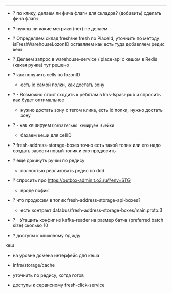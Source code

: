 
---
- ? по клику, делаем ли фича флаги для складов? (добавить)
		сделать фича флаги
- ? нужны ли какие метрики (нет)
не делаем
- ? Определяем склад fresh/не fresh по PlaceId, уточнить по методу isFreshWarehouseLozonID
	оставляем как есть туда добавляем редис кеш
- ? Делаем запрос в warehouse-service / place-api с кешом в Redis (какая ручка)
		тут решено
- ? как получить cells по lozonID
	- есть id самой полки, как достать зону

- ? - Возможно стоит сходить к ребятам в lms-lspasi-pub и спросить как будет оптимальнее
	- нужно достать зону с тегом клика, есть id полки, нужно достать зону

- ? - как кешируем `Обязательно кешируем ячейки`
	- бахаем кеши для cellID

- ? fresh-address-storage-boxes точно есть такой топик или его надо создать
		завести новый топик и его продюсить

- ? еще докинуть ручки по редису
	- полностью реализовать редис по ddd

- ? спросить про https://outbox-admin.t.o3.ru/?env=STG
	- вроде пофик

- ? что продюсим в топик fresh-address-storage-api-boxes?
	- есть контракт databus/fresh-address-storage-boxes/main.proto:3

- ? - Утащить конфиг из kafka-reader на размер батча (preferred batch size) сколько 10

- ? доступы к кликовому бд жду


кеш
- на уровне домена интерфейс для кеша
- infra/storage/cache


- уточнить по редису, когда готов
- доступы к сервисному fresh-click-service